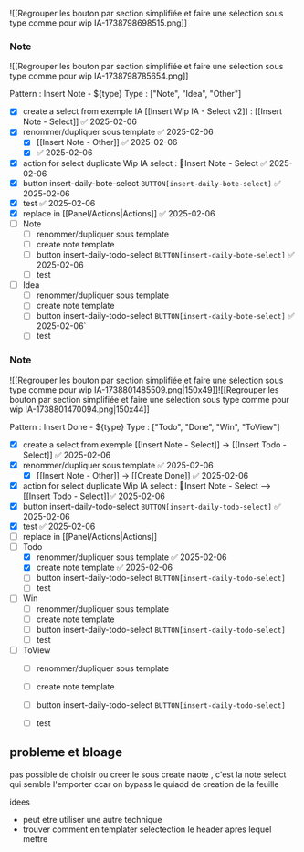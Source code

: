 ![[Regrouper les bouton par section simplifiée et faire une sélection sous type comme pour wip IA-1738798698515.png]]

### Note

![[Regrouper les bouton par section simplifiée et faire une sélection sous type comme pour wip IA-1738798785654.png]]

Pattern :  Insert Note - ${type}
Type :  ["Note", "Idea", "Other"]

- [x] create a select from exemple IA [[Insert Wip IA - Select v2]]  :  [[Insert Note - Select]] ✅ 2025-02-06
- [x] renommer/dupliquer sous template ✅ 2025-02-06
	- [x] [[Insert Note - Other]] ✅ 2025-02-06
	- [x]  ✅ 2025-02-06
- [x] action for select duplicate Wip IA select  : 📝Insert Note - Select ✅ 2025-02-06
- [x] button  insert-daily-bote-select   `BUTTON[insert-daily-bote-select]` ✅ 2025-02-06
- [x] test ✅ 2025-02-06
- [x] replace in [[Panel/Actions|Actions]] ✅ 2025-02-06
- [ ] Note 
	- [ ] renommer/dupliquer sous template
	- [ ] create note template
	- [ ] button  insert-daily-todo-select   `BUTTON[insert-daily-bote-select]` ✅ 2025-02-06
	- [ ] test
- [ ] Idea
	- [ ] renommer/dupliquer sous template
	- [ ] create note template
	- [ ] button  insert-daily-todo-select   `BUTTON[insert-daily-bote-select]` ✅ 2025-02-06`
	- [ ] test
### Note


![[Regrouper les bouton par section simplifiée et faire une sélection sous type comme pour wip IA-1738801485509.png|150x49]]![[Regrouper les bouton par section simplifiée et faire une sélection sous type comme pour wip IA-1738801470094.png|150x44]]


Pattern :  Insert Done - ${type}
Type :  ["Todo", "Done", "Win", "ToView"]

- [x] create a select from exemple   [[Insert Note - Select]]  -> [[Insert Todo - Select]] ✅ 2025-02-06
- [x] renommer/dupliquer sous template ✅ 2025-02-06
	- [x] [[Insert Note - Other]] -> [[Create Done]] ✅ 2025-02-06
- [x] action for select duplicate Wip IA select  : 📝Insert Note - Select  --> [[Insert Todo - Select]]✅ 2025-02-06 
- [x] button  insert-daily-todo-select   `BUTTON[insert-daily-todo-select]` ✅ 2025-02-06
- [x] test ✅ 2025-02-06
- [ ] replace in [[Panel/Actions|Actions]]
- [ ] Todo
	- [x] renommer/dupliquer sous template ✅ 2025-02-06
	- [x] create note template ✅ 2025-02-06
	- [ ] button  insert-daily-todo-select   `BUTTON[insert-daily-todo-select]`
	- [ ] test
- [ ] Win
	- [ ] renommer/dupliquer sous template
	- [ ] create note template
	- [ ] button  insert-daily-todo-select   `BUTTON[insert-daily-todo-select]`
	- [ ] test
- [ ] ToView
	- [ ] renommer/dupliquer sous template
	- [ ] create note template
	- [ ] button  insert-daily-todo-select   `BUTTON[insert-daily-todo-select]`
	- [ ] test


## probleme et bloage

pas possible de choisir ou creer le sous create naote ,  c'est la note select qui semble l'emporter ccar on bypass le quiadd de creation de la feuille 

idees 

- peut etre utiliser une autre technique 
- trouver comment en templater selectection le header apres lequel mettre 
